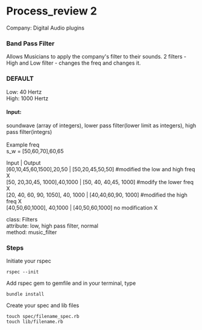 # Process_review 2 
Company: Digital Audio plugins

### Band Pass Filter
Allows Musicians to apply the company's filter to their sounds. 
2 filters - High and Low filter - changes the freq and changes it.

### DEFAULT
Low: 40 Hertz<br>
High: 1000 Hertz<br>

#### Input: 
soundwave (array of integers), lower pass filter(lower limit as integers), high pass filter(integrs) <br>
<br>
Example
        freq <br>
s_w = [50,60,70],60,65<br>

Input                                  |          Output <br>
[60,10,45,60,1500],20,50               | [50,20,45,50,50] #modified the low and high freq  X <br>
[50, 20,30,45, 1000],40,1000           |  [50, 40, 40,45, 1000]    #modify the lower freq X  <br>
[20, 40, 60, 90, 1050], 40, 1000       | [40,40,60,90, 1000]     #modified the high freq  X  <br>
[40,50,60,1000], 40,1000               |  [40,50,60,1000] no modification  X <br>

class: Filters <br>
attribute: low, high pass filter, normal<br>
method: music_filter<br>

### Steps
Initiate your rspec
```
rspec --init
```
Add rspec gem to gemfile and in your terminal, type
```
bundle install
```
Create your spec and lib files
```
touch spec/filename_spec.rb
touch lib/filename.rb
```